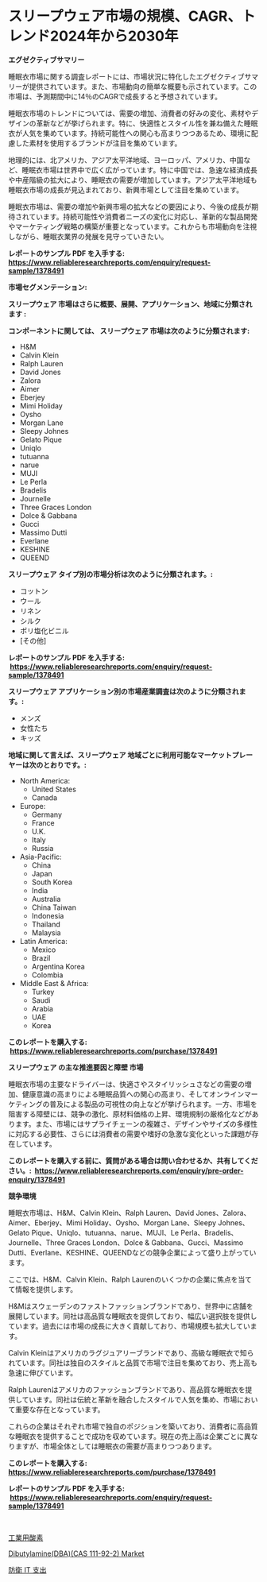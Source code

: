 <p><h1>スリープウェア市場の規模、CAGR、トレンド2024年から2030年</h1></p><p><strong>エグゼクティブサマリー</strong></p>
<p><p>睡眠衣市場に関する調査レポートには、市場状況に特化したエグゼクティブサマリーが提供されています。また、市場動向の簡単な概要も示されています。この市場は、予測期間中に14％のCAGRで成長すると予想されています。</p><p>睡眠衣市場のトレンドについては、需要の増加、消費者の好みの変化、素材やデザインの革新などが挙げられます。特に、快適性とスタイル性を兼ね備えた睡眠衣が人気を集めています。持続可能性への関心も高まりつつあるため、環境に配慮した素材を使用するブランドが注目を集めています。</p><p>地理的には、北アメリカ、アジア太平洋地域、ヨーロッパ、アメリカ、中国など、睡眠衣市場は世界中で広く広がっています。特に中国では、急速な経済成長や中産階級の拡大により、睡眠衣の需要が増加しています。アジア太平洋地域も睡眠衣市場の成長が見込まれており、新興市場として注目を集めています。</p><p>睡眠衣市場は、需要の増加や新興市場の拡大などの要因により、今後の成長が期待されています。持続可能性や消費者ニーズの変化に対応し、革新的な製品開発やマーケティング戦略の構築が重要となっています。これからも市場動向を注視しながら、睡眠衣業界の発展を見守っていきたい。</p></p>
<p><strong>レポートのサンプル PDF を入手する: <a href="https://www.reliableresearchreports.com/enquiry/request-sample/1378491">https://www.reliableresearchreports.com/enquiry/request-sample/1378491</a></strong></p>
<p><strong>市場セグメンテーション:</strong></p>
<p><strong> スリープウェア 市場はさらに概要、展開、アプリケーション、地域に分類されます :</strong></p>
<p><strong>コンポーネントに関しては、 スリープウェア 市場は次のように分類されます: &nbsp;</strong></p>
<p><ul><li>H&M</li><li>Calvin Klein</li><li>Ralph Lauren</li><li>David Jones</li><li>Zalora</li><li>Aimer</li><li>Eberjey</li><li>Mimi Holiday</li><li>Oysho</li><li>Morgan Lane</li><li>Sleepy Johnes</li><li>Gelato Pique</li><li>Uniqlo</li><li>tutuanna</li><li>narue</li><li>MUJI</li><li>Le Perla</li><li>Bradelis</li><li>Journelle</li><li>Three Graces London</li><li>Dolce & Gabbana</li><li>Gucci</li><li>Massimo Dutti</li><li>Everlane</li><li>KESHINE</li><li>QUEEND</li></ul></p>
<p><strong> スリープウェア タイプ別の市場分析は次のように分類されます。:</strong></p>
<p><ul><li>コットン</li><li>ウール</li><li>リネン</li><li>シルク</li><li>ポリ塩化ビニル</li><li>[その他]</li></ul></p>
<p><strong>レポートのサンプル PDF を入手する: &nbsp;<a href="https://www.reliableresearchreports.com/enquiry/request-sample/1378491">https://www.reliableresearchreports.com/enquiry/request-sample/1378491</a></strong></p>
<p><strong> スリープウェア アプリケーション別の市場産業調査は次のように分類されます。:</strong></p>
<p><ul><li>メンズ</li><li>女性たち</li><li>キッズ</li></ul></p>
<p><strong>地域に関して言えば、スリープウェア 地域ごとに利用可能なマーケットプレーヤーは次のとおりです。:</strong></p>
<p><ul>
    <li>
        North America:
        <ul>
            <li>United States</li>
            <li>Canada</li>
        </ul>
    </li>
    <li>
        Europe:
        <ul>
            <li>Germany</li>
            <li>France</li>
            <li>U.K.</li>
            <li>Italy</li>
            <li>Russia</li>
        </ul>
    </li>
    <li>
        Asia-Pacific:
        <ul>
            <li>China</li>
            <li>Japan</li>
            <li>South Korea</li>
            <li>India</li>
            <li>Australia</li>
            <li>China Taiwan</li>
            <li>Indonesia</li>
            <li>Thailand</li>
            <li>Malaysia</li>
        </ul>
    </li>
    <li>
        Latin America:
        <ul>
            <li>Mexico</li>
            <li>Brazil</li>
            <li>Argentina Korea</li>
            <li>Colombia</li>
        </ul>
    </li>
    <li>
        Middle East & Africa:
        <ul>
            <li>Turkey</li>
            <li>Saudi</li>
            <li>Arabia</li>
            <li>UAE</li>
            <li>Korea</li>
        </ul>
    </li>
    </ul></p>
<p><strong>このレポートを購入する: &nbsp;<a href="https://www.reliableresearchreports.com/purchase/1378491">https://www.reliableresearchreports.com/purchase/1378491</a></strong></p>
<p><strong>スリープウェア の主な推進要因と障壁 市場</strong></p>
<p><p>睡眠衣市場の主要なドライバーは、快適さやスタイリッシュさなどの需要の増加、健康意識の高まりによる睡眠品質への関心の高まり、そしてオンラインマーケティングの普及による製品の可視性の向上などが挙げられます。一方、市場を阻害する障壁には、競争の激化、原材料価格の上昇、環境規制の厳格化などがあります。また、市場にはサプライチェーンの複雑さ、デザインやサイズの多様性に対応する必要性、さらには消費者の需要や嗜好の急激な変化といった課題が存在しています。</p></p>
<p><strong>このレポートを購入する前に、質問がある場合は問い合わせるか、共有してください。:&nbsp; <a href="https://www.reliableresearchreports.com/enquiry/pre-order-enquiry/1378491">https://www.reliableresearchreports.com/enquiry/pre-order-enquiry/1378491</a></strong></p>
<p><strong>競争環境</strong></p>
<p><p>睡眠衣市場は、H&M、Calvin Klein、Ralph Lauren、David Jones、Zalora、Aimer、Eberjey、Mimi Holiday、Oysho、Morgan Lane、Sleepy Johnes、Gelato Pique、Uniqlo、tutuanna、narue、MUJI、Le Perla、Bradelis、Journelle、Three Graces London、Dolce & Gabbana、Gucci、Massimo Dutti、Everlane、KESHINE、QUEENDなどの競争企業によって盛り上がっています。</p><p>ここでは、H&M、Calvin Klein、Ralph Laurenのいくつかの企業に焦点を当てて情報を提供します。</p><p>H&Mはスウェーデンのファストファッションブランドであり、世界中に店舗を展開しています。同社は高品質な睡眠衣を提供しており、幅広い選択肢を提供しています。過去には市場の成長に大きく貢献しており、市場規模も拡大しています。</p><p>Calvin Kleinはアメリカのラグジュアリーブランドであり、高級な睡眠衣で知られています。同社は独自のスタイルと品質で市場で注目を集めており、売上高も急速に伸びています。</p><p>Ralph Laurenはアメリカのファッションブランドであり、高品質な睡眠衣を提供しています。同社は伝統と革新を融合したスタイルで人気を集め、市場において重要な存在となっています。</p><p>これらの企業はそれぞれ市場で独自のポジションを築いており、消費者に高品質な睡眠衣を提供することで成功を収めています。現在の売上高は企業ごとに異なりますが、市場全体としては睡眠衣の需要が高まりつつあります。</p></p>
<p><strong>このレポートを購入する: &nbsp; <a href="https://www.reliableresearchreports.com/purchase/1378491">https://www.reliableresearchreports.com/purchase/1378491</a></strong></p>
<p><strong>レポートのサンプル PDF を入手する: &nbsp;<a href="https://www.reliableresearchreports.com/enquiry/request-sample/1378491">https://www.reliableresearchreports.com/enquiry/request-sample/1378491</a></strong><strong></strong></p>
<p>&nbsp;</p>
<p><p><a href="https://medium.com/@kelsitorphy644/%E5%B7%A5%E6%A5%AD%E7%94%A8%E9%85%B8%E7%B4%A0%E5%B8%82%E5%A0%B4%E3%81%AE%E3%83%88%E3%83%AC%E3%83%B3%E3%83%89%E3%81%A8%E5%B8%82%E5%A0%B4%E5%88%86%E6%9E%90%E3%81%AF-2024%E5%B9%B4%E3%81%8B%E3%82%892031%E5%B9%B4%E3%81%BE%E3%81%A7%E3%81%AE%E4%BA%88%E6%B8%AC%E3%81%A7%E3%81%99-a48d13395712">工業用酸素</a></p><p><a href="https://github.com/kathiaseamanalvaradovlprc2h/Market-Research-Report-List-1/blob/main/dibutylaminedbacas-111-92-2-market.md">Dibutylamine(DBA)(CAS 111-92-2) Market</a></p><p><a href="https://medium.com/@lillianamurazik2023/%E9%98%B2%E8%A1%9Bit%E6%94%AF%E5%87%BA%E5%B8%82%E5%A0%B4%E8%AA%BF%E6%9F%BB%E3%83%AC%E3%83%9D%E3%83%BC%E3%83%88-%E3%81%9D%E3%81%AE%E6%AD%B4%E5%8F%B2%E3%81%A82024%E5%B9%B4%E3%81%8B%E3%82%892031%E5%B9%B4%E3%81%BE%E3%81%A7%E3%81%AE%E4%BA%88%E6%B8%AC-a616e5e5e22b">防衛 IT 支出</a></p></p>